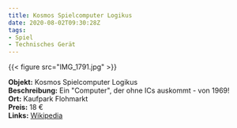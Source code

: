 ```yaml
---
title: Kosmos Spielcomputer Logikus
date: 2020-08-02T09:30:28Z
tags:
- Spiel
- Technisches Gerät
---
```

 {{< figure src="IMG_1791.jpg" >}}  

**Objekt:** Kosmos Spielcomputer Logikus  
**Beschreibung:** Ein "Computer", der ohne ICs auskommt - von 1969!  
**Ort:** Kaufpark Flohmarkt  
**Preis:** 18 €  
**Links:** [Wikipedia](https://de.wikipedia.org/wiki/Logikus)  
